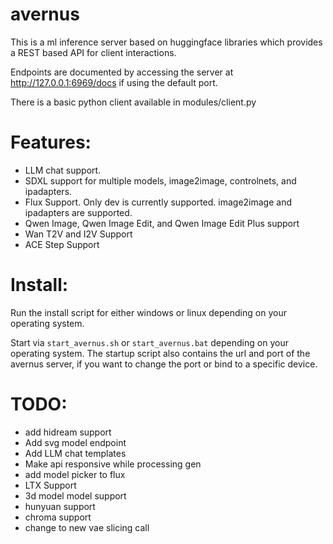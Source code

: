 # avernus

This is a ml inference server based on huggingface libraries which provides a REST based API for client interactions.

Endpoints are documented by accessing the server at http://127.0.0.1:6969/docs if using the default port.

There is a basic python client available in modules/client.py

# Features:

- LLM chat support.
- SDXL support for multiple models, image2image, controlnets, and ipadapters.
- Flux Support. Only dev is currently supported. image2image and ipadapters are supported.
- Qwen Image, Qwen Image Edit, and Qwen Image Edit Plus support
- Wan T2V and I2V Support
- ACE Step Support

# Install:
Run the install script for either windows or linux depending on your operating system.

Start via `start_avernus.sh` or `start_avernus.bat` depending on your operating system. The startup script also contains the url and port of the avernus server, if you want to change the port or bind to a specific device.

# TODO:

- add hidream support
- Add svg model endpoint
- Add LLM chat templates
- Make api responsive while processing gen
- add model picker to flux
- LTX Support
- 3d model model support
- hunyuan support
- chroma support
- change to new vae slicing call